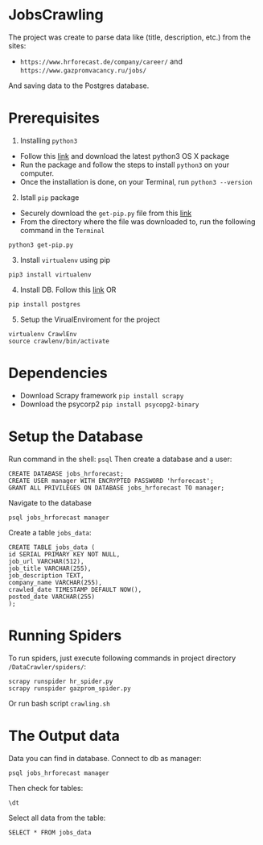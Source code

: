 # JobsCrawling
The project was create to parse data like (title, description, etc.) from the sites:
* `https://www.hrforecast.de/company/career/` and  `https://www.gazpromvacancy.ru/jobs/`

And saving data to the Postgres database.

# Prerequisites
1. Installing `python3`
* Follow this [link](https://www.python.org/) and download the latest python3 OS X package
* Run the package and follow the steps to install `python3` on your computer.
* Once the installation is done, on your Terminal, run
`python3 --version`

2. Istall `pip` package
* Securely download the `get-pip.py` file from this [link](https://pip.pypa.io/en/stable/installing/)
* From the directory where the file was downloaded to, run the following command in the `Terminal`
```
python3 get-pip.py
```

3. Install `virtualenv` using pip
```
pip3 install virtualenv
```

4. Install DB. 
Follow this [link](https://postgresapp.com/) OR
```
pip install postgres
```

5. Setup the VirualEnviroment for the project
```
virtualenv CrawlEnv
source crawlenv/bin/activate
```

# Dependencies
* Download Scrapy framework `pip install scrapy`
* Download the psycorp2 `pip install psycopg2-binary` 


# Setup the Database
Run command in the shell: `psql`
Then create a database and a user:
```
CREATE DATABASE jobs_hrforecast;
CREATE USER manager WITH ENCRYPTED PASSWORD 'hrforecast';
GRANT ALL PRIVILEGES ON DATABASE jobs_hrforecast TO manager;
```
Navigate to the database
```
psql jobs_hrforecast manager
```
Create a table `jobs_data`:
```
CREATE TABLE jobs_data (
id SERIAL PRIMARY KEY NOT NULL,
job_url VARCHAR(512),
job_title VARCHAR(255),
job_description TEXT,
company_name VARCHAR(255),
crawled_date TIMESTAMP DEFAULT NOW(),
posted_date VARCHAR(255)
);
```


# Running Spiders
To run spiders, just execute following commands in project directory `/DataCrawler/spiders/`:
```
scrapy runspider hr_spider.py
scrapy runspider gazprom_spider.py
```
Or run bash script `crawling.sh`




# The Output data
Data you can find in database. Connect to db as manager:
```
psql jobs_hrforecast manager
```
Then check for tables:
```
\dt
```
Select all data from the table:
```
SELECT * FROM jobs_data
```






